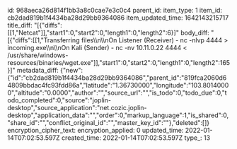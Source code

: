 id: 968aeca26d814f1bb3a8c0cae7e3c0c4
parent_id: 
item_type: 1
item_id: cb2dad819b1f4434ba28d29bb9364086
item_updated_time: 1642143215717
title_diff: "[{\"diffs\":[[1,\"Netcat\"]],\"start1\":0,\"start2\":0,\"length1\":0,\"length2\":6}]"
body_diff: "[{\"diffs\":[[1,\"Transferring files\\\n\\\nOn Listener (Receiver) - nc -nlvp 4444 > incoming.exe\\\n\\\nOn Kali (Sender) - nc -nv 10.11.0.22 4444 < /usr/share/windows-resources/binaries/wget.exe\"]],\"start1\":0,\"start2\":0,\"length1\":0,\"length2\":165}]"
metadata_diff: {"new":{"id":"cb2dad819b1f4434ba28d29bb9364086","parent_id":"819fca2060d64809bbdac4fc93fdd86a","latitude":"1.36730000","longitude":"103.80140000","altitude":"0.0000","author":"","source_url":"","is_todo":0,"todo_due":0,"todo_completed":0,"source":"joplin-desktop","source_application":"net.cozic.joplin-desktop","application_data":"","order":0,"markup_language":1,"is_shared":0,"share_id":"","conflict_original_id":"","master_key_id":""},"deleted":[]}
encryption_cipher_text: 
encryption_applied: 0
updated_time: 2022-01-14T07:02:53.597Z
created_time: 2022-01-14T07:02:53.597Z
type_: 13
